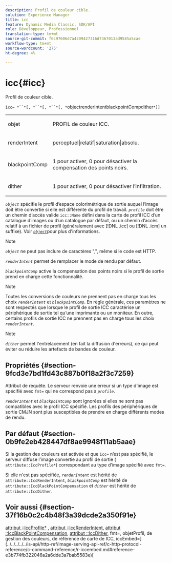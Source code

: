 ```yaml
---
description: Profil de couleur cible.
solution: Experience Manager
title: icc
feature: Dynamic Media Classic, SDK/API
role: Développeur, Professionnel
translation-type: tm+mt
source-git-commit: f6c97606d7a4209427316d7367013ad9585a5cae
workflow-type: tm+mt
source-wordcount: '275'
ht-degree: 4%

---
```



# icc{#icc}

Profil de couleur cible.

`icc= *``*[, *``*[, *``*[, *`objectrenderIntentblackpointCompdither`*]]`

<table id="simpletable_AC20916999004CDCBBB9888B3A8FB0A7"> 
 <tr class="strow"> 
  <td class="stentry"> <p><span class="codeph"> <span class="varname"> objet</span> </span> </p></td> 
  <td class="stentry"> <p>PROFIL de couleur ICC. </p></td> 
 </tr> 
 <tr class="strow"> 
  <td class="stentry"> <p><span class="codeph"> <span class="varname"> renderIntent</span></span> </p></td> 
  <td class="stentry"> <p><span class="codeph"> perceptuel|relatif|saturation|absolu</span>. </p></td> 
 </tr> 
 <tr class="strow"> 
  <td class="stentry"> <p><span class="codeph"> <span class="varname"> blackpointComp</span></span> </p></td> 
  <td class="stentry"> <p>1 pour activer, 0 pour désactiver la compensation des points noirs. </p></td> 
 </tr> 
 <tr class="strow"> 
  <td class="stentry"> <p><span class="codeph"> <span class="varname"> dither</span></span> </p></td> 
  <td class="stentry"> <p>1 pour activer, 0 pour désactiver l’infiltration. </p></td> 
 </tr> 
</table>

*`object`* spécifie le profil d’espace colorimétrique de sortie auquel l’image doit être convertie si elle est différente du profil de travail. *`profile`* doit être un chemin d’accès valide  `icc::Name` défini dans la carte de profil ICC d’un catalogue d’images ou d’un catalogue par défaut, ou un chemin d’accès relatif à un fichier de profil (généralement avec  [!DNL .icc] ou  [!DNL .icm] un suffixe). Voir [ *`object`*](../../../../../is-api/http-ref/image-serving-api-ref/c-http-protocol-reference/c-data-types/r-object.md#reference-2591bd24548d462782c68d138ef795a0)pour plus d&#39;informations.

>[!NOTE]
>
>*`object`* ne peut pas inclure de caractères &quot;,&quot;, même si le code est HTTP.

*`renderIntent`* permet de remplacer le mode de rendu par défaut.

*`blackpointComp`* active la compensation des points noirs si le profil de sortie prend en charge cette fonctionnalité.

>[!NOTE]
>
>Toutes les conversions de couleurs ne prennent pas en charge tous les choix *`renderIntent`* et *`blackpointComp`*. En règle générale, ces paramètres ne sont respectés que lorsque le profil de sortie ICC caractérise un périphérique de sortie tel qu’une imprimante ou un moniteur. En outre, certains profils de sortie ICC ne prennent pas en charge tous les choix *`renderIntent`*.

Note

*`dither`* permet l&#39;entrelacement (en fait la diffusion d&#39;erreurs), ce qui peut éviter ou réduire les artefacts de bandes de couleur.

## Propriétés {#section-9fcd3e7bd1fd43c887b0f18a2f3c7259}

Attribut de requête. Le serveur renvoie une erreur si un type d&#39;image est spécifié avec `fmt=` qui ne correspond pas à *`profile`*.

*`renderIntent`* et  *`blackpointComp`* sont ignorées si elles ne sont pas compatibles avec le profil ICC spécifié. Les profils des périphériques de sortie CMJN sont plus susceptibles de prendre en charge différents modes de rendu.

## Par défaut {#section-0b9fe2eb428447df8ae9948f11ab5aae}

Si la gestion des couleurs est activée et que `icc=` n’est pas spécifié, le serveur diffuse l’image convertie au profil de sortie ( `attribute::IccProfile*`) correspondant au type d’image spécifié avec `fmt=`.

Si elle n&#39;est pas spécifiée, *`renderIntent`* est hérité de `attribute::IccRenderIntent`, *`blackpointComp`* est hérité de `attribute::IccBlackPointCompensation` et *`dither`* est hérité de `attribute::IccDither`.

## Voir aussi {#section-37f16b0c2c4b48f3a39dcde2a350f91e}

[attribut ::IccProfile*](../../../../../is-api/image-catalog/image-serving-api-ref/c-image-catalog-reference/c-attributes-reference/r-iccprofilecmyk.md#reference-db89f9dac33e447cadb359ec1ba27ee0) ,  [attribut ::IccRenderIntent](../../../../../is-api/image-catalog/image-serving-api-ref/c-image-catalog-reference/c-attributes-reference/r-iccrenderintent.md#reference-012f207f28bd4406a5368d23ed95a51f),  [attribut ::IccBlackPointCompensation](../../../../../is-api/image-catalog/image-serving-api-ref/c-image-catalog-reference/c-attributes-reference/r-iccblackpointcompensation.md#reference-357626375ee140d1807f0c05171c733f),  [attribut ::IccDither](../../../../../is-api/image-catalog/image-serving-api-ref/c-image-catalog-reference/c-attributes-reference/r-iccdither.md#reference-914d0d0567364246b4016d45c0ada85b), fmt=, objetProfil,  de gestion des couleurs,  de référence de carte de  ICC,  iccEmbed=](../../../../../is-api/http-ref/image-serving-api-ref/c-http-protocol-reference/c-command-reference/r-iccembed.md#reference-e3b774fb322046a2a6dde3a7bab5583e)[](../../../../../is-api/http-ref/image-serving-api-ref/c-http-protocol-reference/c-command-reference/r-is-http-fmt.md#reference-cdf10043423b45ba9fe15157fb3ae37a)[](../../../../../is-api/http-ref/image-serving-api-ref/c-http-protocol-reference/c-data-types/r-object.md#reference-2591bd24548d462782c68d138ef795a0)[](../../../../../is-api/http-ref/image-serving-api-ref/c-http-protocol-reference/c-syntax-and-features/r-color-management.md#reference-c7e4a72d589145189f7e4bcb6b4544d7)[](../../../../../is-api/image-catalog/image-serving-api-ref/c-image-catalog-reference/c-icc-profile-map-reference/c-icc-profile-map-reference.md#concept-57b9148ce55249cd825cb7ee19ed057c)[
